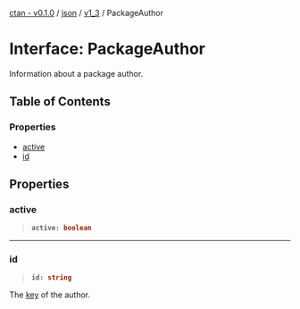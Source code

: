[ctan - v0.1.0](../README.md) / [json](../modules/json.md) / [v1\_3](../modules/json.v1_3.md) / PackageAuthor

# Interface: PackageAuthor

Information about a package author.

## Table of Contents

### Properties

- [active](json.v1_3.PackageAuthor.md#active)
- [id](json.v1_3.PackageAuthor.md#id)

## Properties

### active

> <b>
>
> ```typescript
> active: boolean
> ```
>
> </b>

<dl>

</dl>

___

### id

> <b>
>
> ```typescript
> id: string
> ```
>
> </b>

The [key](json.v1_3.Author.md#key) of the author.

<dl>

</dl>
